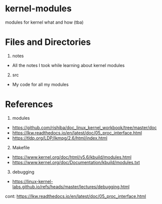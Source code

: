# kernel-modules
modules for kernel what and how (tba)

# Files and Directories
1. notes
-  All the notes I took while learning about kernel modules 

2. src
-  My code for all my modules

# References
1. modules 
- https://github.com/rishiba/doc_linux_kernel_workbook/tree/master/doc
- https://lkw.readthedocs.io/en/latest/doc/05_proc_interface.html
- https://tldp.org/LDP/lkmpg/2.6/html/index.html

2. Makefile
- https://www.kernel.org/doc/html/v5.6/kbuild/modules.html
- https://www.kernel.org/doc/Documentation/kbuild/modules.txt

3. debugging
- https://linux-kernel-labs.github.io/refs/heads/master/lectures/debugging.html

cont: https://lkw.readthedocs.io/en/latest/doc/05_proc_interface.html
